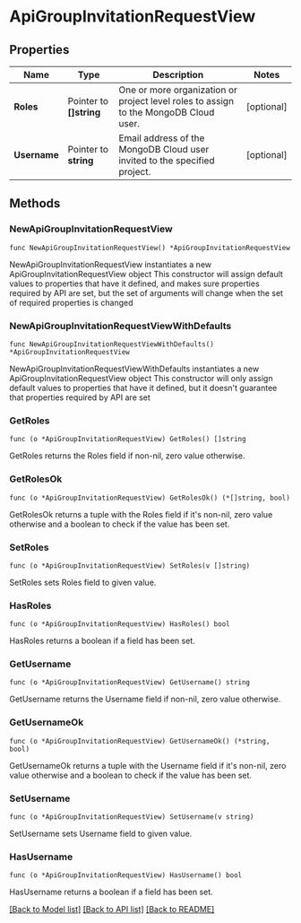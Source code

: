 # ApiGroupInvitationRequestView

## Properties

Name | Type | Description | Notes
------------ | ------------- | ------------- | -------------
**Roles** | Pointer to **[]string** | One or more organization or project level roles to assign to the MongoDB Cloud user. | [optional] 
**Username** | Pointer to **string** | Email address of the MongoDB Cloud user invited to the specified project. | [optional] 

## Methods

### NewApiGroupInvitationRequestView

`func NewApiGroupInvitationRequestView() *ApiGroupInvitationRequestView`

NewApiGroupInvitationRequestView instantiates a new ApiGroupInvitationRequestView object
This constructor will assign default values to properties that have it defined,
and makes sure properties required by API are set, but the set of arguments
will change when the set of required properties is changed

### NewApiGroupInvitationRequestViewWithDefaults

`func NewApiGroupInvitationRequestViewWithDefaults() *ApiGroupInvitationRequestView`

NewApiGroupInvitationRequestViewWithDefaults instantiates a new ApiGroupInvitationRequestView object
This constructor will only assign default values to properties that have it defined,
but it doesn't guarantee that properties required by API are set

### GetRoles

`func (o *ApiGroupInvitationRequestView) GetRoles() []string`

GetRoles returns the Roles field if non-nil, zero value otherwise.

### GetRolesOk

`func (o *ApiGroupInvitationRequestView) GetRolesOk() (*[]string, bool)`

GetRolesOk returns a tuple with the Roles field if it's non-nil, zero value otherwise
and a boolean to check if the value has been set.

### SetRoles

`func (o *ApiGroupInvitationRequestView) SetRoles(v []string)`

SetRoles sets Roles field to given value.

### HasRoles

`func (o *ApiGroupInvitationRequestView) HasRoles() bool`

HasRoles returns a boolean if a field has been set.

### GetUsername

`func (o *ApiGroupInvitationRequestView) GetUsername() string`

GetUsername returns the Username field if non-nil, zero value otherwise.

### GetUsernameOk

`func (o *ApiGroupInvitationRequestView) GetUsernameOk() (*string, bool)`

GetUsernameOk returns a tuple with the Username field if it's non-nil, zero value otherwise
and a boolean to check if the value has been set.

### SetUsername

`func (o *ApiGroupInvitationRequestView) SetUsername(v string)`

SetUsername sets Username field to given value.

### HasUsername

`func (o *ApiGroupInvitationRequestView) HasUsername() bool`

HasUsername returns a boolean if a field has been set.


[[Back to Model list]](../README.md#documentation-for-models) [[Back to API list]](../README.md#documentation-for-api-endpoints) [[Back to README]](../README.md)


